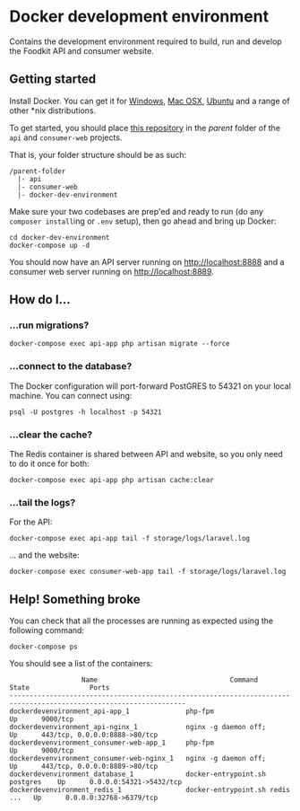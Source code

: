 # Docker development environment #

Contains the development environment required to build, run and develop the Foodkit API and consumer website.

## Getting started ##

Install Docker. You can get it for [Windows](https://docs.docker.com/docker-for-windows/install/), [Mac OSX](https://docs.docker.com/docker-for-mac/install/), [Ubuntu](https://docs.docker.com/engine/installation/linux/docker-ce/ubuntu/) and a range of other \*nix distributions.

To get started, you should place [this repository](https://github.com/foodkit/docker-dev-environment) in the *parent* folder of the `api` and `consumer-web` projects.

That is, your folder structure should be as such:

```
/parent-folder
  |- api
  |- consumer-web
  |- docker-dev-environment
```

Make sure your two codebases are prep'ed and ready to run (do any `composer install`ing or `.env` setup), then go ahead and bring up Docker:

```
cd docker-dev-environment
docker-compose up -d
```

You should now have an API server running on [http://localhost:8888](http://localhost:8888) and a consumer web server running on [http://localhost:8889](http://localhost:8889).

## How do I... ##

### ...run migrations? ###

```
docker-compose exec api-app php artisan migrate --force
```

### ...connect to the database? ###

The Docker configuration will port-forward PostGRES to 54321 on your local machine. You can connect using:

```
psql -U postgres -h localhost -p 54321
```

### ...clear the cache? ###

The Redis container is shared between API and website, so you only need to do it once for both:

```
docker-compose exec api-app php artisan cache:clear
```

### ...tail the logs? ###

For the API:

```
docker-compose exec api-app tail -f storage/logs/laravel.log
```

... and the website:

```
docker-compose exec consumer-web-app tail -f storage/logs/laravel.log
```

## Help! Something broke ##

You can check that all the processes are running as expected using the following command:

```
docker-compose ps
```

You should see a list of the containers:

```
                  Name                                 Command               State               Ports
------------------------------------------------------------------------------------------------------------------
dockerdevenvironment_api-app_1              php-fpm                          Up      9000/tcp
dockerdevenvironment_api-nginx_1            nginx -g daemon off;             Up      443/tcp, 0.0.0.0:8888->80/tcp
dockerdevenvironment_consumer-web-app_1     php-fpm                          Up      9000/tcp
dockerdevenvironment_consumer-web-nginx_1   nginx -g daemon off;             Up      443/tcp, 0.0.0.0:8889->80/tcp
dockerdevenvironment_database_1             docker-entrypoint.sh postgres    Up      0.0.0.0:54321->5432/tcp
dockerdevenvironment_redis_1                docker-entrypoint.sh redis ...   Up      0.0.0.0:32768->6379/tcp
```


